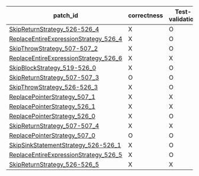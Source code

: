  | patch_id |correctness |Test-validation |NPEX-validation |
 |--- | --- | --- | --- | 
 | [SkipReturnStrategy_526-526_4](./patches/SkipReturnStrategy_526-526_4/patch.java#L516) | X | O | X | 
 | [ReplaceEntireExpressionStrategy_526_4](./patches/ReplaceEntireExpressionStrategy_526_4/patch.java#L516) | X | O | X | 
 | [SkipThrowStrategy_507-507_2](./patches/SkipThrowStrategy_507-507_2/patch.java#L503) | X | O | X | 
 | [ReplaceEntireExpressionStrategy_526_6](./patches/ReplaceEntireExpressionStrategy_526_6/patch.java#L516) | X | X | X | 
 | [SkipBlockStrategy_519-526_0](./patches/SkipBlockStrategy_519-526_0/patch.java#L511) | X | O | X | 
 | [SkipReturnStrategy_507-507_3](./patches/SkipReturnStrategy_507-507_3/patch.java#L503) | O | O | O | 
 | [SkipThrowStrategy_526-526_3](./patches/SkipThrowStrategy_526-526_3/patch.java#L516) | X | O | X | 
 | [ReplacePointerStrategy_507_1](./patches/ReplacePointerStrategy_507_1/patch.java#L503) | X | X | X | 
 | [ReplacePointerStrategy_526_1](./patches/ReplacePointerStrategy_526_1/patch.java#L517) | X | X | X | 
 | [ReplacePointerStrategy_526_0](./patches/ReplacePointerStrategy_526_0/patch.java#L517) | X | O | X | 
 | [SkipReturnStrategy_507-507_4](./patches/SkipReturnStrategy_507-507_4/patch.java#L503) | X | X | X | 
 | [ReplacePointerStrategy_507_0](./patches/ReplacePointerStrategy_507_0/patch.java#L503) | O | O | X | 
 | [SkipSinkStatementStrategy_526-526_1](./patches/SkipSinkStatementStrategy_526-526_1/patch.java#L516) | X | O | X | 
 | [ReplaceEntireExpressionStrategy_526_5](./patches/ReplaceEntireExpressionStrategy_526_5/patch.java#L516) | X | O | X | 
 | [SkipReturnStrategy_526-526_5](./patches/SkipReturnStrategy_526-526_5/patch.java#L516) | X | X | X | 
